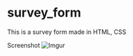 # survey_form
This is a survey form made in HTML, CSS

Screenshot
![Imgur](https://i.imgur.com/qwz7fuk.png)

